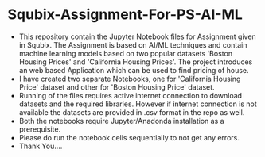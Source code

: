 # Squbix-Assignment-For-PS-AI-ML
- This repository contain the Jupyter Notebook files for Assignment given in Squbix. The Assignment is based on AI/ML techniques and  contain machine learning models based on two popular datasets 'Boston Housing Prices' and 'California Housing Prices'. The project introduces an web based Application which can be used to find pricing of house.
- I have created two separate Notebooks, one for 'California Housing Price' dataset and other for 'Boston Housing Price' dataset.
- Running of the files requires active internet connection to download datasets and the required libraries. However if internet connection is not available the datasets are provided in .csv format in the repo as well.
- Both the notebooks require Jupyter/Anadonda installation as a prerequisite.
- Please do run the notebook cells sequentially to not get any errors.
- Thank You....
